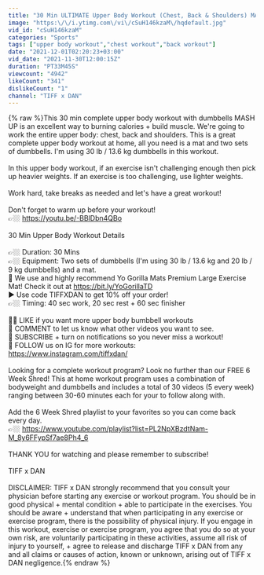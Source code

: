 ```yaml
---
title: "30 Min ULTIMATE Upper Body Workout (Chest, Back & Shoulders) MASH UP"
image: "https:\/\/i.ytimg.com\/vi\/cSuH146kzaM\/hqdefault.jpg"
vid_id: "cSuH146kzaM"
categories: "Sports"
tags: ["upper body workout","chest workout","back workout"]
date: "2021-12-01T02:20:23+03:00"
vid_date: "2021-11-30T12:00:15Z"
duration: "PT33M45S"
viewcount: "4942"
likeCount: "341"
dislikeCount: "1"
channel: "TIFF x DAN"
---
```

{% raw %}This 30 min complete upper body workout with dumbbells MASH UP is an excellent way to burning calories + build muscle. We're going to work the entire upper body: chest, back and  shoulders. This is a great complete upper body workout at home, all you need is a mat and two sets of dumbbells. I'm using 30 lb / 13.6 kg dumbbells in this workout.<br /><br />In this upper body workout, if an exercise isn't challenging enough then pick up heavier weights. If an exercise is too challenging, use lighter weights. <br /><br />Work hard, take breaks as needed and let's have a great workout!<br /><br />Don't forget to warm up before your workout!<br />👉🏼  <a rel="nofollow" target="blank" href="https://youtu.be/-BBlDbn4QBo">https://youtu.be/-BBlDbn4QBo</a><br /><br />30 Min Upper Body Workout Details<br /><br />👉🏼 Duration: 30 Mins<br />👉🏼 Equipment: Two sets of dumbbells (I'm using 30 lb / 13.6 kg and 20 lb / 9 kg dumbbells) and a mat.<br />🦍 We use and highly recommend Yo Gorilla Mats Premium Large Exercise Mat! Check it out at <a rel="nofollow" target="blank" href="https://bit.ly/YoGorillaTD">https://bit.ly/YoGorillaTD</a><br />► Use code TIFFXDAN to get 10% off your order!<br />👉🏼 Timing: 40 sec work, 20 sec rest + 60 sec finisher<br /><br />👍🏽 LIKE if you want more upper body bumbbell workouts<br />💬 COMMENT to let us know what other videos you want to see. <br />🔔 SUBSCRIBE + turn on notifications so you never miss a workout!<br />📸 FOLLOW us on IG for more workouts: <a rel="nofollow" target="blank" href="https://www.instagram.com/tiffxdan/">https://www.instagram.com/tiffxdan/</a> <br /><br />Looking for a complete workout program? Look no further than our FREE 6 Week Shred! This at home workout program uses a combination of bodyweight and dumbbells and includes a total of 30 videos (5 every week) ranging between 30-60 minutes each for your to follow along with.<br /><br />Add the 6 Week Shred playlist to your favorites so you can come back every day.<br />👉🏼 <a rel="nofollow" target="blank" href="https://www.youtube.com/playlist?list=PL2NpXBzdtNam-M_8y6FFypSf7ae8Ph4_6">https://www.youtube.com/playlist?list=PL2NpXBzdtNam-M_8y6FFypSf7ae8Ph4_6</a><br /><br />THANK YOU for watching and please remember to subscribe!<br /><br />TIFF x DAN <br /><br />DISCLAIMER: TIFF x DAN strongly recommend that you consult your physician before starting any exercise or workout program. You should be in good physical + mental condition + able to participate in the exercises. You should be aware + understand that when participating in any exercise or exercise program, there is the possibility of physical injury. If you engage in this workout, exercise or exercise program, you agree that you do so at your own risk, are voluntarily participating in these activities, assume all risk of injury to yourself, + agree to release and discharge TIFF x DAN from any and all claims or causes of action, known or unknown, arising out of TIFF x DAN negligence.{% endraw %}
